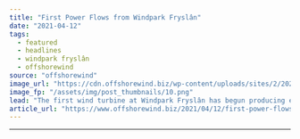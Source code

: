 ```yaml
---
title: "First Power Flows from Windpark Fryslân"
date: "2021-04-12"
tags: 
  - featured
  - headlines
  - windpark fryslân
  - offshorewind
source: "offshorewind"
image_url: "https://cdn.offshorewind.biz/wp-content/uploads/sites/2/2021/04/12111002/c-Windpark-Frysl%C3%A2n.png"
image_fp: "/assets/img/post_thumbnails/10.png"
lead: "The first wind turbine at Windpark Fryslân has begun producing electricity, according to a"
article_url: "https://www.offshorewind.biz/2021/04/12/first-power-flows-from-windpark-fryslan/"
---
```


---
